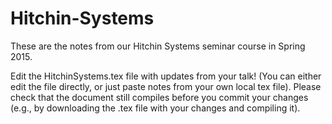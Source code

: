 # Hitchin-Systems
These are the notes from our Hitchin Systems seminar course in Spring 2015.

Edit the HitchinSystems.tex file with updates from your talk! (You can either edit the file directly, or just paste notes from your own local tex file). Please check that the document still compiles before you commit your changes (e.g., by downloading the .tex file with your changes and compiling it).
